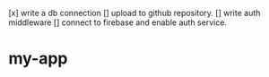 [x] write a db connection
[] upload to github repository.
[] write auth middleware
[] connect to firebase and enable auth service.
# my-app

